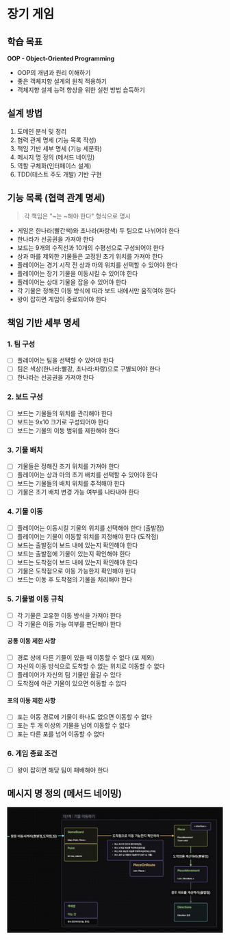 # 장기 게임

## 학습 목표

**OOP - Object-Oriented Programming**

- OOP의 개념과 원리 이해하기
- 좋은 객체지향 설계의 원칙 적용하기
- 객체지향 설계 능력 향상을 위한 실천 방법 습득하기

## 설계 방법

1. 도메인 분석 및 정리
2. 협력 관계 명세 (기능 목록 작성)
3. 책임 기반 세부 명세 (기능 세분화)
4. 메시지 명 정의 (메서드 네이밍)
5. 역할 구체화(인터페이스 설계)
6. TDD(테스트 주도 개발) 기반 구현

## 기능 목록 (협력 관계 명세)

> 각 책임은 "~는 ~해야 한다" 형식으로 명시

- 게임은 한나라(빨간색)와 초나라(파랑색) 두 팀으로 나뉘어야 한다
- 한나라가 선공권을 가져야 한다
- 보드는 9개의 수직선과 10개의 수평선으로 구성되어야 한다
- 상과 마를 제외한 기물들은 고정된 초기 위치를 가져야 한다
- 플레이어는 경기 시작 전 상과 마의 위치를 선택할 수 있어야 한다
- 플레이어는 장기 기물을 이동시킬 수 있어야 한다
- 플레이어는 상대 기물을 잡을 수 있어야 한다
- 각 기물은 정해진 이동 방식에 따라 보드 내에서만 움직여야 한다
- 왕이 잡히면 게임이 종료되어야 한다

## 책임 기반 세부 명세

### 1. 팀 구성

- [ ] 플레이어는 팀을 선택할 수 있어야 한다
- [ ] 팀은 색상(한나라:빨강, 초나라:파랑)으로 구별되어야 한다
- [ ] 한나라는 선공권을 가져야 한다

### 2. 보드 구성

- [ ] 보드는 기물들의 위치를 관리해야 한다
- [ ] 보드는 9x10 크기로 구성되어야 한다
- [ ] 보드는 기물의 이동 범위를 제한해야 한다

### 3. 기물 배치

- [ ] 기물들은 정해진 초기 위치를 가져야 한다
- [ ] 플레이어는 상과 마의 초기 배치를 선택할 수 있어야 한다
- [ ] 보드는 기물들의 배치 위치를 추적해야 한다
- [ ] 기물은 초기 배치 변경 가능 여부를 나타내야 한다

### 4. 기물 이동

- [ ] 플레이어는 이동시킬 기물의 위치를 선택해야 한다 (출발점)
- [ ] 플레이어는 기물이 이동할 위치를 지정해야 한다 (도착점)
- [ ] 보드는 출발점이 보드 내에 있는지 확인해야 한다
- [ ] 보드는 출발점에 기물이 있는지 확인해야 한다
- [ ] 보드는 도착점이 보드 내에 있는지 확인해야 한다
- [ ] 기물은 도착점으로 이동 가능한지 확인해야 한다
- [ ] 보드는 이동 후 도착점의 기물을 처리해야 한다

### 5. 기물별 이동 규칙

- [ ] 각 기물은 고유한 이동 방식을 가져야 한다
- [ ] 각 기물은 이동 가능 여부를 판단해야 한다

#### 공통 이동 제한 사항

- [ ] 경로 상에 다른 기물이 있을 때 이동할 수 없다 (포 제외)
- [ ] 자신의 이동 방식으로 도착할 수 없는 위치로 이동할 수 없다
- [ ] 플레이어가 자신의 팀 기물만 옮길 수 있다
- [ ] 도착점에 아군 기물이 있으면 이동할 수 없다

#### 포의 이동 제한 사항

- [ ] 포는 이동 경로에 기물이 하나도 없으면 이동할 수 없다
- [ ] 포는 두 개 이상의 기물을 넘어 이동할 수 없다
- [ ] 포는 다른 포를 넘어 이동할 수 없다

### 6. 게임 종료 조건

- [ ] 왕이 잡히면 해당 팀이 패배해야 한다

## 메시지 명 정의 (메서드 네이밍)

![메시지 명 정의 (메서드 네이밍).png](src%2Fmain%2Fresources%2F%EB%A9%94%EC%8B%9C%EC%A7%80%20%EB%AA%85%20%EC%A0%95%EC%9D%98%20%28%EB%A9%94%EC%84%9C%EB%93%9C%20%EB%84%A4%EC%9D%B4%EB%B0%8D%29.png)
